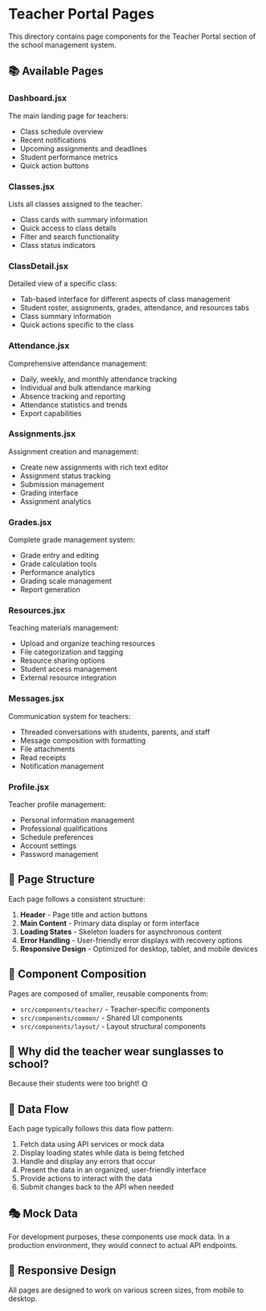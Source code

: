 # Teacher Portal Pages

This directory contains page components for the Teacher Portal section of the school management system.

## 📚 Available Pages

### Dashboard.jsx
The main landing page for teachers:
- Class schedule overview
- Recent notifications
- Upcoming assignments and deadlines
- Student performance metrics
- Quick action buttons

### Classes.jsx
Lists all classes assigned to the teacher:
- Class cards with summary information
- Quick access to class details
- Filter and search functionality
- Class status indicators

### ClassDetail.jsx
Detailed view of a specific class:
- Tab-based interface for different aspects of class management
- Student roster, assignments, grades, attendance, and resources tabs
- Class summary information
- Quick actions specific to the class

### Attendance.jsx
Comprehensive attendance management:
- Daily, weekly, and monthly attendance tracking
- Individual and bulk attendance marking
- Absence tracking and reporting
- Attendance statistics and trends
- Export capabilities

### Assignments.jsx
Assignment creation and management:
- Create new assignments with rich text editor
- Assignment status tracking
- Submission management
- Grading interface
- Assignment analytics

### Grades.jsx
Complete grade management system:
- Grade entry and editing
- Grade calculation tools
- Performance analytics
- Grading scale management
- Report generation

### Resources.jsx
Teaching materials management:
- Upload and organize teaching resources
- File categorization and tagging
- Resource sharing options
- Student access management
- External resource integration

### Messages.jsx
Communication system for teachers:
- Threaded conversations with students, parents, and staff
- Message composition with formatting
- File attachments
- Read receipts
- Notification management

### Profile.jsx
Teacher profile management:
- Personal information management
- Professional qualifications
- Schedule preferences
- Account settings
- Password management

## 🔄 Page Structure

Each page follows a consistent structure:
1. **Header** - Page title and action buttons
2. **Main Content** - Primary data display or form interface
3. **Loading States** - Skeleton loaders for asynchronous content
4. **Error Handling** - User-friendly error displays with recovery options
5. **Responsive Design** - Optimized for desktop, tablet, and mobile devices

## 🧩 Component Composition

Pages are composed of smaller, reusable components from:
- `src/components/teacher/` - Teacher-specific components
- `src/components/common/` - Shared UI components
- `src/components/layout/` - Layout structural components

## 📱 Why did the teacher wear sunglasses to school?

Because their students were too bright! 🌞

## 🔄 Data Flow

Each page typically follows this data flow pattern:
1. Fetch data using API services or mock data
2. Display loading states while data is being fetched
3. Handle and display any errors that occur
4. Present the data in an organized, user-friendly interface
5. Provide actions to interact with the data
6. Submit changes back to the API when needed

## 🎭 Mock Data

For development purposes, these components use mock data. In a production environment, they would connect to actual API endpoints.

## 📱 Responsive Design

All pages are designed to work on various screen sizes, from mobile to desktop.
